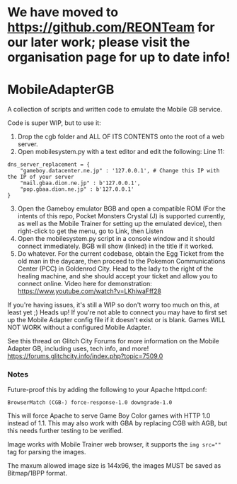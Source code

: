 # We have moved to https://github.com/REONTeam for our later work; please visit the organisation page for up to date info!

# MobileAdapterGB
A collection of scripts and written code to emulate the Mobile GB service.

Code is super WIP, but to use it:

1. Drop the cgb folder and ALL OF ITS CONTENTS onto the root of a web server.
2. Open mobilesystem.py with a text editor and edit the following:
Line 11:
```
dns_server_replacement = {
	"gameboy.datacenter.ne.jp" : '127.0.0.1', # Change this IP with the IP of your server
	"mail.gbaa.dion.ne.jp" : b'127.0.0.1',
	"pop.gbaa.dion.ne.jp" : b'127.0.0.1'
}
```
3. Open the Gameboy emulator BGB and open a compatible ROM (For the intents of this repo, Pocket Monsters Crystal (J) is supported currently, as well as the Mobile Trainer for setting up the emulated device), then right-click to get the menu, go to Link, then Listen
4. Open the mobilesystem.py script in a console window and it should connect immediately. BGB will show (linked) in the title if it worked.
5. Do whatever. For the current codebase, obtain the Egg Ticket from the old man in the daycare, then proceed to the Pokemon Communications Center (PCC) in Goldenrod City. Head to the lady to the right of the healing machine, and she should accept your ticket and allow you to connect online. Video here for demonstration: https://www.youtube.com/watch?v=LKhiwaFff28

If you're having issues, it's still a WIP so don't worry too much on this, at least yet ;) Heads up! If you're not able to connect you may have to first set up the Mobile Adapter config file if it doesn't exist or is blank. Games WILL NOT WORK without a configured Mobile Adapter.

See this thread on Glitch City Forums for more information on the Mobile Adapter GB, including uses, tech info, and more!
https://forums.glitchcity.info/index.php?topic=7509.0

### Notes
Future-proof this by adding the following to your Apache httpd.conf:

```BrowserMatch (CGB-) force-response-1.0 downgrade-1.0```

This will force Apache to serve Game Boy Color games with HTTP 1.0 instead of 1.1. This may also work with GBA by replacing CGB with AGB, but this needs further testing to be verified.


Image works with Mobile Trainer web browser, it supports the `img src=""` tag for parsing the images.

The maxum allowed image size is 144x96, the images MUST be saved as Bitmap/1BPP format.
